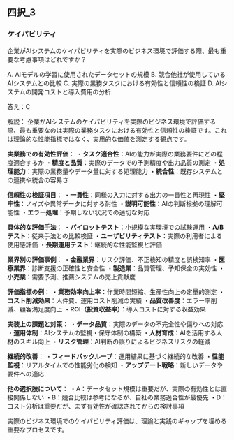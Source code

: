 ## 四択_3
### ケイパビリティ
企業がAIシステムのケイパビリティを実際のビジネス環境で評価する際、最も重要な考慮事項はどれですか？

A. AIモデルの学習に使用されたデータセットの規模
B. 競合他社が使用しているAIシステムとの比較
C. 実際の業務タスクにおける有効性と信頼性の検証
D. AIシステムの開発コストと導入費用の分析

答え：C

解説：
企業がAIシステムのケイパビリティを実際のビジネス環境で評価する際、最も重要なのは実際の業務タスクにおける有効性と信頼性の検証です。これは理論的な性能指標ではなく、実用的な価値を測定する観点です。

**実業務での有効性評価**：
・**タスク適合性**：AIの能力が実際の業務要件にどの程度適合するか
・**精度と品質**：実際のデータでの予測精度や出力品質の測定
・**処理能力**：実際の業務量やデータ量に対する処理能力
・**統合性**：既存システムとの連携や統合の容易さ

**信頼性の検証項目**：
・**一貫性**：同様の入力に対する出力の一貫性と再現性
・**堅牢性**：ノイズや異常データに対する耐性
・**説明可能性**：AIの判断根拠の理解可能性
・**エラー処理**：予期しない状況での適切な対応

**具体的な評価手法**：
・**パイロットテスト**：小規模な実環境での試験運用
・**A/Bテスト**：従来手法との比較検証
・**ユーザビリティテスト**：実際の利用者による使用感評価
・**長期運用テスト**：継続的な性能監視と評価

**業界別の評価事例**：
・**金融業界**：リスク評価、不正検知の精度と誤検知率
・**医療業界**：診断支援の正確性と安全性
・**製造業**：品質管理、予知保全の実効性
・**小売業**：需要予測、推薦システムの売上貢献度

**評価指標の例**：
・**業務効率向上率**：作業時間短縮、生産性向上の定量的測定
・**コスト削減効果**：人件費、運用コスト削減の実績
・**品質改善度**：エラー率削減、顧客満足度向上
・**ROI（投資収益率）**：導入コストに対する収益効果

**実装上の課題と対策**：
・**データ品質**：実際のデータの不完全性や偏りへの対応
・**運用体制**：AIシステムの監視・保守体制の構築
・**人材育成**：AIを活用する人材のスキル向上
・**リスク管理**：AI判断の誤りによるビジネスリスクの軽減

**継続的改善**：
・**フィードバックループ**：運用結果に基づく継続的な改善
・**性能監視**：リアルタイムでの性能劣化の検知
・**アップデート戦略**：新しいデータや要件への適応

**他の選択肢について**：
・A：データセット規模は重要だが、実際の有効性とは直接関係しない
・B：競合比較は参考になるが、自社の業務適合性が最優先
・D：コスト分析は重要だが、まず有効性が確認されてからの検討事項

実際のビジネス環境でのケイパビリティ評価は、理論と実践のギャップを埋める重要なプロセスです。 